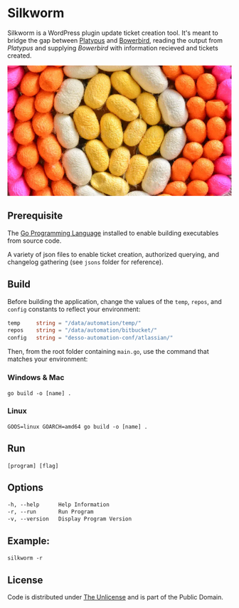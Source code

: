 # Silkworm

Silkworm is a WordPress plugin update ticket creation tool. It's meant to bridge the gap between [Platypus](https://github.com/farghul/platypus.git) and [Bowerbird](https://github.com/farghul/bowerbird.git), reading the output from *Platypus* and supplying *Bowerbird* with information recieved and tickets created.

![Silkworm](cocoons.webp)

## Prerequisite

The [Go Programming Language](https://go.dev "Build simple, secure, scalable systems with Go") installed to enable building executables from source code.

A variety of json files to enable ticket creation, authorized querying, and changelog gathering (see `jsons` folder for reference).

## Build

Before building the application, change the values of the `temp`, `repos`, and `config` constants to reflect your environment:

``` go
temp     string = "/data/automation/temp/"
repos    string = "/data/automation/bitbucket/"
config   string = "desso-automation-conf/atlassian/"
```

Then, from the root folder containing `main.go`, use the command that matches your environment:

### Windows & Mac

``` console
go build -o [name] .
```

### Linux

``` console
GOOS=linux GOARCH=amd64 go build -o [name] .
```

## Run

``` console
[program] [flag]
```

## Options

``` console
-h, --help      Help Information
-r, --run       Run Program
-v, --version   Display Program Version
```

## Example: 

``` console
silkworm -r
```

## License

Code is distributed under [The Unlicense](https://github.com/farghul/silkworm/blob/main/LICENSE.md "Unlicense Yourself, Set Your Code Free") and is part of the Public Domain.
